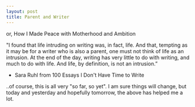 ```yaml
---
layout: post
title: Parent and Writer
---
```


or, How I Made Peace with Motherhood and Ambition


"I found that life intruding on writing was, in fact, life. And that, tempting as it may be for a writer who is also a parent, one must not think of life as an intrusion. At the end of the day, writing has very little to do with writing, and much to do with life. And life, by definition, is not an intrusion.”
- Sara Ruhl from 100 Essays I Don't Have Time to Write

..of course, this is all very "so far, so yet". I am sure things will change, but today and yesterday and hopefully tomorrow, the above has helped me a lot.